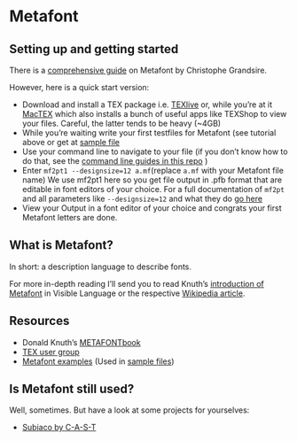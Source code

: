 # Metafont

## Setting up and getting started

There is a [comprehensive guide](http://metafont.tutorial.free.fr/downloads/mftut.pdf) on Metafont by Christophe Grandsire. 

However, here is a quick start version:

- Download and install a TEX package i.e. [TEXlive](https://tug.org/texlive/acquire-netinstall.html) or, while you’re at it [MacTEX](https://www.tug.org/mactex/mactex-download.html) which also installs a bunch of useful apps like TEXShop to view your files. Careful, the latter tends to be heavy (~4GB)
- While you’re waiting write your first testfiles for Metafont (see tutorial above or get at [sample file](./metafont-samples) 
- Use your command line to navigate to your file (if you don’t know how to do that, see the [command line guides in this repo](../README.md#%EF%B8%8F-command-line) )
- Enter ```mf2pt1 --designsize=12 a.mf```(replace ```a.mf``` with your Metafont file name) We use mf2pt1 here so you get file output in .pfb format that are editable in font editors of your choice. For a full documentation of ```mf2pt``` and all parameters like ```--designsize=12``` and what they do [go here](https://packages.oth-regensburg.de/ctan/support/mf2pt1/mf2pt1.pdf)
- View your Output in a font editor of your choice and congrats your first Metafont letters are done.

## What is Metafont?

In short: a description language to describe fonts. 

For more in-depth reading I’ll send you to read Knuth’s [introduction of Metafont](https://archive.org/details/the-concept-of-metafont/mode/2up) in Visible Language or the respective [Wikipedia article](https://en.wikipedia.org/wiki/Metafont).

## Resources
- Donald Knuth’s [METAFONTbook](https://archive.org/details/metafontbook00knut/mode/2up)
- [TEX user group](https://www.tug.org/)
- [Metafont examples](https://www.win.tue.nl/~aeb/tex/mf/metafont.html) (Used in [sample files](./metafont-samples))


## Is Metafont still used?
Well, sometimes. But have a look at some projects for yourselves:

- [Subiaco by C-A-S-T](https://www.c-a-s-t.com/studies/subiaco/)
